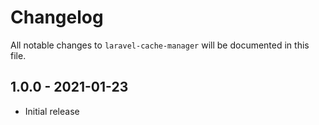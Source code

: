 # Changelog

All notable changes to `laravel-cache-manager` will be documented in this file.

##  1.0.0 - 2021-01-23
- Initial release

